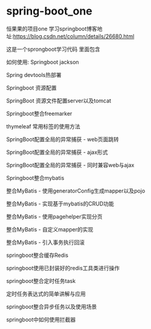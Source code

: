 # spring-boot_one
恒果果的项目one  学习springboot博客地址:https://blog.csdn.net/column/details/26680.html

这是一个sprongboot学习代码  里面包含

如何使用:
   Springboot jackson
   
   Spring devtools热部署
   
   Springboot 资源配置
   
   SpringBoot 资源文件配置server以及tomcat
   
   Springboot整合freemarker
   
   thymeleaf 常用标签的使用方法
   
   SpringBoot配置全局的异常捕获 - web页面跳转
   
   SpringBoot配置全局的异常捕获 - ajax形式
   
   SpringBoot配置全局的异常捕获 - 同时兼容web与ajax
   
   Springboot整合mybatis
   
   整合MyBatis - 使用generatorConfig生成mapper以及pojo
   
   整合MyBatis - 实现基于mybatis的CRUD功能
   
   整合MyBatis - 使用pagehelper实现分页
   
   整合MyBatis - 自定义mapper的实现
   
   整合MyBatis - 引入事务执行回滚
   
   springboot整合缓存Redis
   
   springboot使用已封装好的redis工具类进行操作
   
   springboot整合定时任务task
   
   定时任务表达式的简单讲解与应用
   
   springboot整合异步任务以及使用场景
   
   springboot中如何使用拦截器
